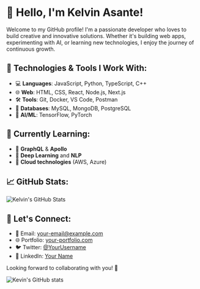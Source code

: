 # 👋 Hello, I'm Kelvin Asante!

Welcome to my GitHub profile! I'm a passionate developer who loves to build creative and innovative solutions. Whether it's building web apps, experimenting with AI, or learning new technologies, I enjoy the journey of continuous growth.

## 🚀 Technologies & Tools I Work With:
- 💻 **Languages**: JavaScript, Python, TypeScript, C++
- 🌐 **Web**: HTML, CSS, React, Node.js, Next.js
- 🛠️ **Tools**: Git, Docker, VS Code, Postman
- 🔧 **Databases**: MySQL, MongoDB, PostgreSQL
- 🤖 **AI/ML**: TensorFlow, PyTorch

## 🌱 Currently Learning:
- 🎯 **GraphQL** & **Apollo**
- 🧠 **Deep Learning** and **NLP**
- 🚀 **Cloud technologies** (AWS, Azure)

## 📈 GitHub Stats:
![Kelvin's GitHub Stats](https://github-readme-stats.vercel.app/api?username=KelvinAsante&show_icons=true&count_private=true&hide=prs&theme=radical)

## 🤝 Let's Connect:
- 📧 Email: [your-email@example.com](mailto:your-email@example.com)
- 🌐 Portfolio: [your-portfolio.com](https://your-portfolio.com)
- 🐦 Twitter: [@YourUsername](https://twitter.com/YourUsername)
- 💼 LinkedIn: [Your Name](https://www.linkedin.com/in/your-name/)

Looking forward to collaborating with you! 🚀

![Kevin's GitHub stats](https://github-readme-stats.vercel.app/api?username=KelvinAsante&show_icons=true&theme=radical)
